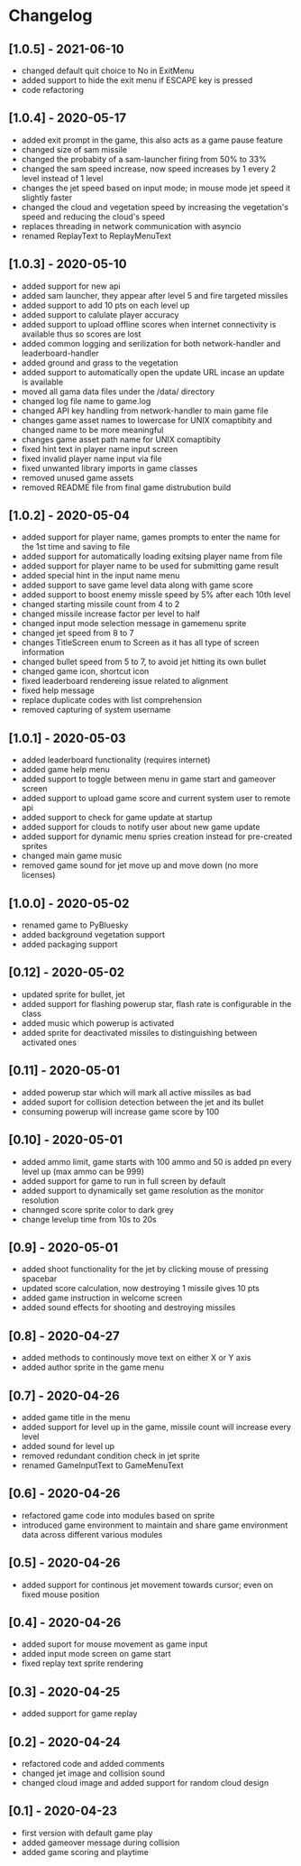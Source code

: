 # Changelog

## [1.0.5] - 2021-06-10
- changed default quit choice to No in ExitMenu
- added support to hide the exit menu if ESCAPE key is pressed
- code refactoring

## [1.0.4] - 2020-05-17
- added exit prompt in the game, this also acts as a game pause feature
- changed size of sam missile
- changed the probabity of a sam-launcher firing from 50% to 33%
- changed the sam speed increase, now speed increases by 1 every 2 level instead of 1 level
- changes the jet speed based on input mode; in mouse mode jet speed it slightly faster
- changed the cloud and vegetation speed by increasing the vegetation's speed and reducing the cloud's speed
- replaces threading in network communication with asyncio
- renamed ReplayText to ReplayMenuText

## [1.0.3] - 2020-05-10
- added support for new api
- added sam launcher, they appear after level 5 and fire targeted missiles
- added support to add 10 pts on each level up
- added support to calulate player accuracy
- added support to upload offline scores when internet connectivity is available thus so scores are lost
- added common logging and serilization for both network-handler and leaderboard-handler
- added ground and grass to the vegetation
- added support to automatically open the update URL incase an update is available
- moved all gama data files under the /data/ directory
- changed log file name to game.log
- changed API key handling from network-handler to main game file
- changes game asset names to lowercase for UNIX comaptibity and changed name to be more meaningful
- changes game asset path name for UNIX comaptibity
- fixed hint text in player name input screen
- fixed invalid player name input via file
- fixed unwanted library imports in game classes
- removed unused game assets
- removed README file from final game distrubution build

## [1.0.2] - 2020-05-04
- added support for player name, games prompts to enter the name for the 1st time and saving to file
- added support for automatically loading exitsing player name from file
- added support for player name to be used for submitting game result
- added special hint in the input name menu
- added support to save game level data along with game score
- added support to boost enemy missle speed by 5% after each 10th level
- changed starting missile count from 4 to 2 
- changed missile increase factor per level  to half
- changed input mode selection message in gamemenu sprite
- changed jet speed from 8 to 7
- changes TitleScreen enum to Screen as it has all type of screen information
- changed bullet speed from 5 to 7, to avoid jet hitting its own bullet
- changed game icon, shortcut icon
- fixed leaderboard rendereing issue related to alignment
- fixed help message
- replace duplicate codes with list comprehension
- removed capturing of system username

## [1.0.1] - 2020-05-03
- added leaderboard functionality (requires internet)
- added game help menu
- added support to toggle between menu in game start and gameover screen
- added support to upload game score and current system user to remote api
- added support to check for game update at startup
- added support for clouds to notify user about new game update
- added support for dynamic menu spries creation instead for pre-created sprites
- changed main game music
- removed game sound for jet move up and move down (no more licenses)

## [1.0.0] - 2020-05-02
- renamed game to PyBluesky
- added background vegetation support
- added packaging support

## [0.12] - 2020-05-02
- updated sprite for bullet, jet
- added support for flashing powerup star, flash rate is configurable in the class
- added music which powerup is activated
- added sprite for deactivated missiles to distinguishing between activated ones

## [0.11] - 2020-05-01
- added powerup star which will mark all active missiles as bad
- added suport for collision detection between the jet and its bullet
- consuming powerup will increase game score by 100

## [0.10] - 2020-05-01
- added ammo limit, game starts with 100 ammo and 50 is added pn every level up (max ammo can be 999)
- added support for game to run in full screen by default
- added support to dynamically set game resolution as the monitor resolution
- channged score sprite color to dark grey
- change levelup time from 10s to 20s

## [0.9] - 2020-05-01
- added shoot functionality for the jet by clicking mouse of pressing spacebar
- updated score calculation, now destroying 1 missile gives 10 pts
- added game instruction in welcome screen
- added sound effects for shooting and destroying missiles

## [0.8] - 2020-04-27
- added methods to continously move text on either X or Y axis
- added author sprite in the game menu

## [0.7] - 2020-04-26
- added game title in the menu
- added support for level up in the game, missile count will increase every level
- added sound for level up
- removed redundant condition check in jet sprite
- renamed GameInputText to GameMenuText

## [0.6] - 2020-04-26
- refactored game code into modules based on sprite
- introduced game environment to maintain and share game environment data across different various modules

## [0.5] - 2020-04-26
- added support for continous jet movement towards cursor; even on fixed mouse position

## [0.4] - 2020-04-26
- added suport for mouse movement as game input
- added input mode screen on game start
- fixed replay text sprite rendering

## [0.3] - 2020-04-25
- added support for game replay

## [0.2] - 2020-04-24
- refactored code and added comments
- changed jet image and collision sound
- changed cloud image and added support for random cloud design

## [0.1] - 2020-04-23
- first version with default game play
- added gameover message during collision
- added game scoring and playtime
